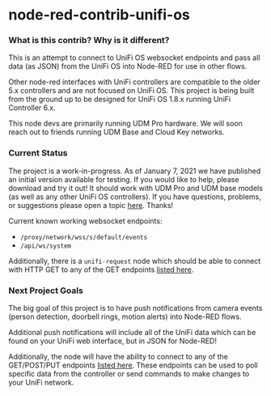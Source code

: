 # node-red-contrib-unifi-os

### What is this contrib? Why is it different?
This is an attempt to connect to UniFi OS websocket endpoints and pass all data (as JSON) from the UniFi OS into Node-RED for use in other flows.

Other node-red interfaces with UniFi controllers are compatible to the older 5.x controllers and are not focused on UniFi OS. This project is being built from the ground up to be designed for UniFi OS 1.8.x running UniFi Controller 6.x. 

This node devs are primarily running UDM Pro hardware. 
We will soon reach out to friends running UDM Base and Cloud Key networks.

### Current Status
The project is a work-in-progress. As of January 7, 2021 we have published an initial version available for testing. If you would like to help, please download and try it out! It should work with UDM Pro and UDM base models (as well as any other UniFi OS controllers). 
If you have questions, problems, or suggestions please open a topic [here](https://github.com/NRCHKB/node-red-contrib-unifi-os/discussions).
Thanks!

Current known working websocket endpoints:
- `/proxy/network/wss/s/default/events`
- `/api/ws/system`

Additionally, there is a `unifi-request` node which should be able to connect with HTTP GET to any of the GET endpoints [listed here](https://ubntwiki.com/products/software/UniFi-controller/api).

### Next Project Goals
The big goal of this project is to have push notifications from camera events (person detection, doorbell rings, motion alerts) into Node-RED flows.

Additional push notifications will include all of the UniFi data which can be found on your UniFi web interface, but in JSON for Node-RED!

Additionally, the node will have the ability to connect to any of the GET/POST/PUT endpoints [listed here](https://ubntwiki.com/products/software/UniFi-controller/api). These endpoints can be used to poll specific data from the controller or send commands to make changes to your UniFi network.
